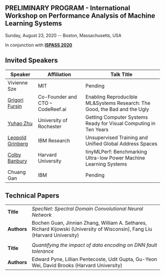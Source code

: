 ## PRELIMINARY PROGRAM - International Workshop on Performance Analysis of Machine Learning Systems
Sunday, August 23, 2020 -- Boston, Massachusetts, USA

In conjunction with **[ISPASS 2020](https://www.ispass.org/ispass2020)**

## Invited Speakers

| Speaker                                                      | Affiliation                      | Talk Title            |
| ----                                                         | ----                             | ----                  |
| Vivienne Sze                                                 | MIT                              | Pending               |
| [Grigori Fursin](https://fastpath2020.github.io/Fursin)      | Co-Founder and CTO – CodeReef.ai |Enabling Reproducible ML&Systems Research: The Good, the Bad and the Ugly |
| [Yuhao Zhu](https://fastpath2020.github.io/Zhu)              | University of Rochester          | Getting Computer Systems Ready for Visual Computing in Ten Years        |
| [Leopold Grinberg](https://fastpath2020.github.io/Grinberg)  | IBM Research                     | Unsupervised Training and Unified Global Address Spaces            |
| [Colby Banbury](https://fastpath2020.github.io/Banbury)      | Harvard University               | tinyMLPerf: Benchmarking Ultra-low Power Machine Learning Systems       |
| Chuang Gan                                                   | IBM                              | Pending               |

## Technical Papers

|             |                                                                                             |
| ----        | ----                                                                                        |
| **Title**   | *SpecNet: Spectral Domain Convolutional Neural Network*                                     |
| **Authors** | Bochen Guan, Jinnian Zhang, William A. Sethares, Richard Kijowski (University of Wisconsin), Fang Liu (Harvard University)   |
|             |                                                                                             |
| **Title**   | *Quantifying the impact of data encoding on DNN fault tolerance*                            |
| **Authors** | Edward Pyne, Lillian Pentecoste, Udit Gupta, Gu-Yeon Wei, David Brooks (Harvard University) |
